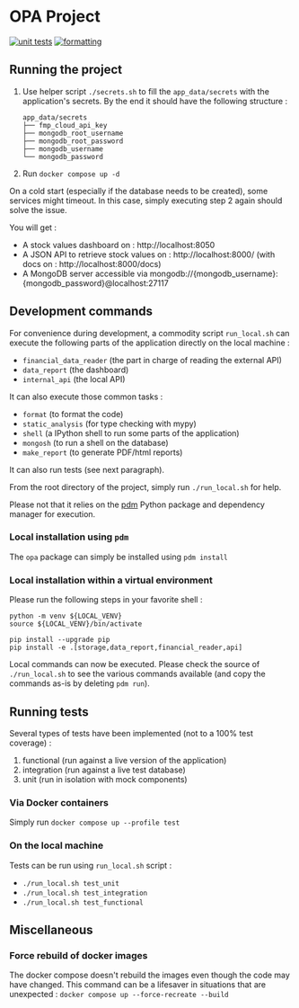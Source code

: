 # OPA Project

[![unit tests](https://github.com/DataScientest-Studio/juin23_bde_opa/actions/workflows/tests_unit.yml/badge.svg)](https://github.com/DataScientest-Studio/juin23_bde_opa/actions/workflows/tests_unit.yml) [![formatting](https://github.com/DataScientest-Studio/juin23_bde_opa/actions/workflows/format.yml/badge.svg)](https://github.com/DataScientest-Studio/juin23_bde_opa/actions/workflows/format.yml)

## Running the project

1. Use helper script `./secrets.sh` to fill the `app_data/secrets` with the application's secrets. By the end it should have the following structure :

    ```
    app_data/secrets
    ├── fmp_cloud_api_key
    ├── mongodb_root_username
    ├── mongodb_root_password
    ├── mongodb_username
    └── mongodb_password
    ```

1. Run `docker compose up -d`

On a cold start (especially if the database needs to be created), some services might timeout. In this case, simply executing step 2 again should solve the issue.

You will get :

* A stock values dashboard on : http://localhost:8050
* A JSON API to retrieve stock values on : http://localhost:8000/ (with docs on : http://localhost:8000/docs)
* A MongoDB server accessible via mongodb://{mongodb_username}:{mongodb_password}@localhost:27117

## Development commands

For convenience during development, a commodity script `run_local.sh` can execute the following parts of the application directly on the local machine : 

* `financial_data_reader` (the part in charge of reading the external API)
* `data_report` (the dashboard)
* `internal_api` (the local API)

It can also execute those common tasks :

* `format` (to format the code)
* `static_analysis` (for type checking with mypy)
* `shell` (a IPython shell to run some parts of the application)
* `mongosh` (to run a shell on the database)
* `make_report` (to generate PDF/html reports)

It can also run tests (see next paragraph).

From the root directory of the project, simply run `./run_local.sh` for help.

Please not that it relies on the [pdm](https://pdm.fming.dev/) Python package and dependency manager for execution.

### Local installation using `pdm`

The `opa` package can simply be installed using `pdm install`

### Local installation within a virtual environment

Please run the following steps in your favorite shell :

```
python -m venv ${LOCAL_VENV}
source ${LOCAL_VENV}/bin/activate

pip install --upgrade pip
pip install -e .[storage,data_report,financial_reader,api]
```

Local commands can now be executed. Please check the source of `./run_local.sh` to see the various commands available (and copy the commands as-is by deleting `pdm run`).

## Running tests

Several types of tests have been implemented (not to a 100% test coverage) :

1. functional (run against a live version of the application)
1. integration (run against a live test database)
1. unit (run in isolation with mock components)

### Via Docker containers

Simply run `docker compose up --profile test`

### On the local machine

Tests can be run using `run_local.sh` script :

* `./run_local.sh test_unit`
* `./run_local.sh test_integration`
* `./run_local.sh test_functional`

## Miscellaneous

### Force rebuild of docker images

The docker compose doesn't rebuild the images even though the code may have changed. This command can be a lifesaver in situations that are unexpected : `docker compose up --force-recreate --build`
